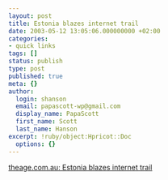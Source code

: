 ```yaml
---
layout: post
title: Estonia blazes internet trail
date: 2003-05-12 13:05:06.000000000 +02:00
categories:
- quick links
tags: []
status: publish
type: post
published: true
meta: {}
author:
  login: shanson
  email: papascott-wp@gmail.com
  display_name: PapaScott
  first_name: Scott
  last_name: Hanson
excerpt: !ruby/object:Hpricot::Doc
  options: {}
---
```

<p><a title="an Estonian likes to... surf the Net and at the same time talk on his mobile phone" href="http://www.theage.com.au/articles/2003/05/12/1052591710889.html">theage.com.au: Estonia blazes internet trail</a></p>
